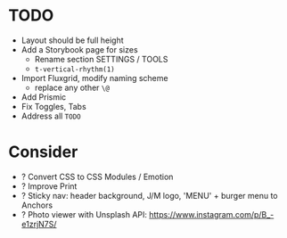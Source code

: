 # TODO

- Layout should be full height
- Add a Storybook page for sizes
  - Rename section SETTINGS / TOOLS
  - `t-vertical-rhythm(1)`
- Import Fluxgrid, modify naming scheme
  - replace any other `\@`
- Add Prismic
- Fix Toggles, Tabs
- Address all `TODO`

# Consider

- ? Convert CSS to CSS Modules / Emotion
- ? Improve Print
- ? Sticky nav: header background, J/M logo, 'MENU' + burger menu to Anchors
- ? Photo viewer with Unsplash API: https://www.instagram.com/p/B_-e1zrjN7S/
